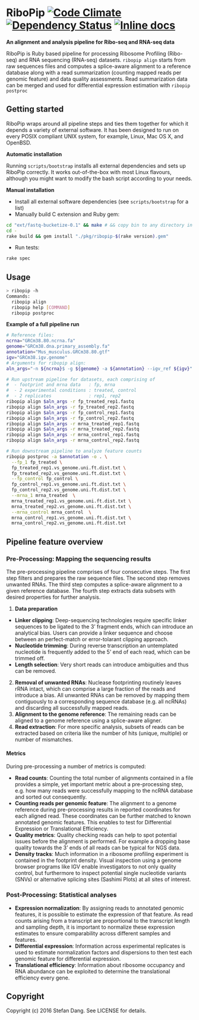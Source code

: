RiboPip [![Code Climate](https://codeclimate.com/github/stepf/RiboPip/badges/gpa.svg)](https://codeclimate.com/github/stepf/RiboPip) [![Dependency Status](https://gemnasium.com/badges/github.com/stepf/RiboPip.svg)](https://gemnasium.com/github.com/stepf/RiboPip) [![Inline docs](http://inch-ci.org/github/stepf/RiboPip.svg)](http://inch-ci.org/github/stepf/RiboPip)
=========
**An alignment and analysis pipeline for Ribo-seq and RNA-seq data**

RiboPip is Ruby based pipeline for processing Ribosome Profiling (Ribo-seq) and RNA sequencing (RNA-seq) datasets. `ribopip align` starts from raw sequences files and computes a splice-aware alignment to a reference database along with a read summarization (counting mapped reads per genomic feature) and data quality assessments. Read summarization data can be merged and used for differential expression estimation with `ribopip postproc`

Getting started
---------------
RiboPip wraps around all pipeline steps and ties them together for which it depends a variety of external software. It has been designed to run on every POSIX compliant UNIX system, for example, Linux, Mac OS X, and OpenBSD.

**Automatic installation**

Running `scripts/bootstrap` installs all external dependencies and sets up RiboPip correctly. It works out-of-the-box with most Linux flavours, although you might want to modify the bash script according to your needs.

**Manual installation**

* Install all external software dependencies (see `scripts/bootstrap` for a list)
* Manually build C extension and Ruby gem:

```bash
cd "ext/fastq-bucketize-0.1" && make # && copy bin to any directory in your PATH
cd -
rake build && gem install "./pkg/ribopip-$(rake version).gem"
```

* Run tests:

```bash
rake spec
```

Usage
---------------
```bash
> ribopip -h
Commands:
  ribopip align
  ribopip help [COMMAND]
  ribopip postproc
```

**Example of a full pipeline run**
```bash
# Reference files:
ncrna="GRCm38.80.ncrna.fa"
genome="GRCm38.dna.primary_assembly.fa"
annotation="Mus_musculus.GRCm38.80.gtf"
igv="GRCm38.igv.genome"
# Arguments for ribopip align:
aln_args="-n ${ncrna}$ -g ${genome} -a ${annotation} --igv_ref ${igv}"

# Run upstream pipeline for datasets, each comprising of
#  - footprint and mrna data   : fp, mrna
#  - 2 experimental conditions : treated, control
#  - 2 replicates              : rep1, rep2
ribopip align $aln_args -r fp_treated_rep1.fastq
ribopip align $aln_args -r fp_treated_rep2.fastq
ribopip align $aln_args -r fp_control_rep1.fastq
ribopip align $aln_args -r fp_control_rep2.fastq
ribopip align $aln_args -r mrna_treated_rep1.fastq
ribopip align $aln_args -r mrna_treated_rep2.fastq
ribopip align $aln_args -r mrna_control_rep1.fastq
ribopip align $aln_args -r mrna_control_rep2.fastq

# Run downstream pipeline to analyze feature counts
ribopip postproc -a $annotation -o . \
  --fp_1 fp_treated \
  fp_treated_rep1.vs_genome.uni.ft.dist.txt \
  fp_treated_rep2.vs_genome.uni.ft.dist.txt \
  --fp_control fp_control \
  fp_control_rep1.vs_genome.uni.ft.dist.txt \
  fp_control_rep2.vs_genome.uni.ft.dist.txt \
  --mrna_1 mrna_treated  \
  mrna_treated_rep1.vs_genome.uni.ft.dist.txt \
  mrna_treated_rep2.vs_genome.uni.ft.dist.txt \
  --mrna_control mrna_control  \
  mrna_control_rep1.vs_genome.uni.ft.dist.txt \
  mrna_control_rep2.vs_genome.uni.ft.dist.txt
```

Pipeline feature overview
---------------

### Pre-Processing: Mapping the sequencing results
The pre-processing pipeline comprises of four consecutive steps. The first step filters and prepares the raw sequence files. The second step removes unwanted RNAs. The third step computes a splice-aware alignment to a given reference database. The fourth step extracts data subsets with desired properties for further analysis.

1. **Data preparation**
  * **Linker clipping**: Deep-sequencing technologies require specific linker sequences to be ligated to the 3’ fragment ends, which can introduce an analytical bias. Users can provide a linker sequence and choose between an perfect-match or error-tolarant clipping approach.
  * **Nucleotide trimming**: During reverse transcription an untemplated nucleotide is frequently added to the 5’ end of each read, which can be trimmed off.
  * **Length selection**: Very short reads can introduce ambiguities and thus can be removed.
2. **Removal of unwanted RNAs**: Nuclease footprinting routinely leaves rRNA intact, which can comprise a large fraction of the reads and introduce a bias. All unwanted RNAs can be removed by mapping them contiguously to a corresponding sequence database (e.g. all ncRNAs) and discarding all successfully mapped reads.
3. **Alignment to the genome reference**: The remaining reads can be aligned to a genome reference using a splice-aware aligner.
4. **Read extraction**: For more specific analysis, subsets of reads can be extracted based on criteria like the number of hits (unique, multiple) or number of mismatches.

#### Metrics
During pre-processing a number of metrics is computed:

* **Read counts**: Counting the total number of alignments contained in a file provides a simple, yet important metric about a pre-processing step, e.g. how many reads were successfully mapping to the ncRNA database and sorted out consequently.
* **Counting reads per genomic feature**: The alignment to a genome reference during pre-processing results in reported coordinates for each aligned read. These coordinates can be further matched to known annotated genomic features. This enables to test for Differential Expression or Translational Efficiency.
* **Quality metrics**: Quality checking reads can help to spot potential issues before the alignment is performed. For example a dropping base quality towards the 3’ ends of all reads can be typical for NGS data.
* **Density tracks**: Much information in a ribosome profiling experiment is contained in the footprint density. Visual inspection using a genome browser programs like IGV enable investigators to not only quality control, but furthermore to inspect potential single nucleotide variants (SNVs) or alternative splicing sites (Sashimi Plots) at all sites of interest.

### Post-Processing: Statistical analyses

* **Expression normalization**: By assigning reads to annotated genomic features, it is possible to estimate the expression of that feature. As read counts arising from a transcript are proportional to the transcript length and sampling depth, it is important to normalize these expression estimates to ensure comparability across different samples and features.
* **Differential expression**: Information across experimental replicates is used to estimate normalization factors and dispersions to then test each genomic feature for differential expression.
* **Translational efficiency**: Information about ribosome occupancy and RNA abundance can be exploited to determine the translational efficiency every gene.

Copyright
---------------
Copyright (c) 2016 Stefan Dang. See LICENSE for details.
